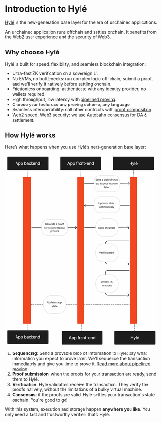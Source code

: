 # Introduction to Hylé

[Hylé](https://hyle.eu/) is the new-generation base layer for the era of unchained applications.

An unchained application runs offchain and settles onchain. It benefits from the Web2 user experience and the security of Web3.

## Why choose Hylé

Hylé is built for speed, flexibility, and seamless blockchain integration:

- Ultra-fast ZK verification on a sovereign L1.
- No EVMs, no bottlenecks: run complex logic off-chain, submit a proof, and we’ll verify it natively before settling onchain.
- Frictionless onboarding: authenticate with any identity provider, no wallets required.
- High throughput, low latency with [pipelined proving](./concepts/pipelined-proving.md).
- Choose your tools: use any proving scheme, any language.
- Seamless interoperability: call other contracts with [proof composition](./concepts/proof-composition.md).
- Web2 speed, Web3 security: we use Autobahn consensus for DA & settlement.

## How Hylé works

Here’s what happens when you use Hylé’s next-generation base layer:

![Sequence diagram explaining the steps as listed below.](./assets/img/hyle-main-diagram.jpg)

1. **Sequencing**: Send a provable blob of information to Hylé: say what information you expect to prove later. We'll sequence the transaction immediately and give you time to prove it. [Read more about pipelined proving](./concepts/pipelined-proving.md).
1. **Proof submission**: when the proofs for your transaction are ready, send them to Hylé.
1. **Verification**: Hylé validators receive the transaction. They verify the proofs natively, without the limitations of a bulky virtual machine.
1. **Consensus**: if the proofs are valid, Hylé settles your transaction's state onchain. You're good to go!

With this system, execution and storage happen **anywhere you like**. You only need a fast and trustworthy verifier: that’s Hylé.
